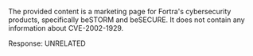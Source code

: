 The provided content is a marketing page for Fortra's cybersecurity products, specifically beSTORM and beSECURE. It does not contain any information about CVE-2002-1929.

Response: UNRELATED